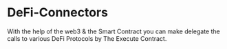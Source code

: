# DeFi-Connectors

With the help of the web3 & the Smart Contract you can make delegate the calls to various DeFi Protocols by The Execute Contract.

